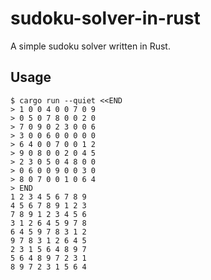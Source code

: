 # sudoku-solver-in-rust

A simple sudoku solver written in Rust.

## Usage

```
$ cargo run --quiet <<END
> 1 0 0 4 0 0 7 0 9
> 0 5 0 7 8 0 0 2 0
> 7 0 9 0 2 3 0 0 6
> 3 0 0 6 0 0 0 0 0
> 6 4 0 0 7 0 0 1 2
> 9 0 8 0 0 2 0 4 5
> 2 3 0 5 0 4 8 0 0
> 0 6 0 0 9 0 0 3 0
> 8 0 7 0 0 1 0 6 4
> END
1 2 3 4 5 6 7 8 9
4 5 6 7 8 9 1 2 3
7 8 9 1 2 3 4 5 6
3 1 2 6 4 5 9 7 8
6 4 5 9 7 8 3 1 2
9 7 8 3 1 2 6 4 5
2 3 1 5 6 4 8 9 7
5 6 4 8 9 7 2 3 1
8 9 7 2 3 1 5 6 4

```
